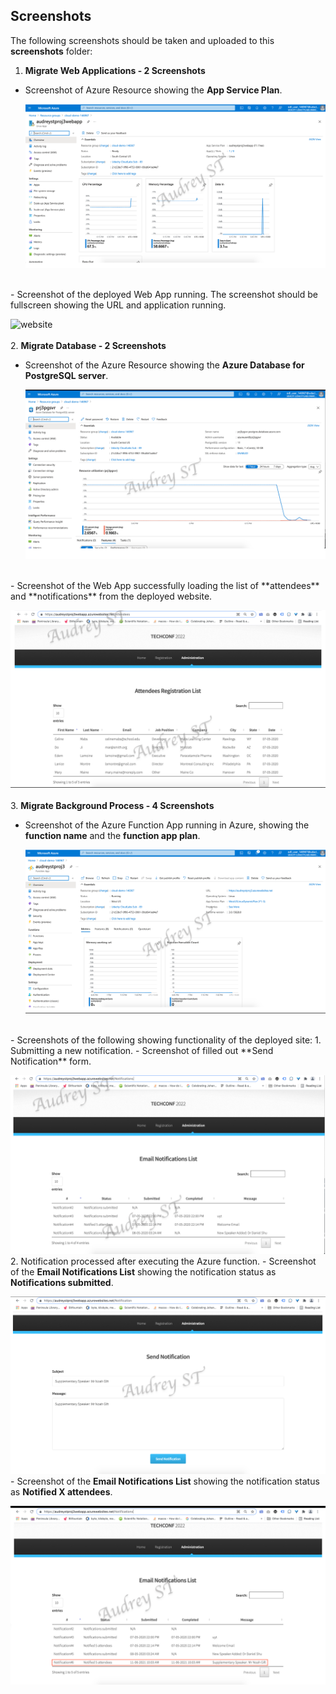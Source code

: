 ## Screenshots

The following screenshots should be taken and uploaded to this **screenshots** folder:

1. **Migrate Web Applications - 2 Screenshots**
 - Screenshot of Azure Resource showing the **App Service Plan**.

   ![asp](ASP.png)
 <br>  
 - Screenshot of the deployed Web App running. The screenshot should be fullscreen showing the URL and application running.

   ![website](WebAppHome.png)
 <br>   
2. **Migrate Database - 2 Screenshots**
 - Screenshot of the Azure Resource showing the **Azure Database for PostgreSQL server**.

   ![postgres](AzurePostgresServer.png)
  <br> 
 - Screenshot of the Web App successfully loading the list of **attendees** and **notifications** from the deployed website.

   ![attendees](Attendees.png)
 <br>  
3. **Migrate Background Process - 4 Screenshots**
 - Screenshot of the Azure Function App running in Azure, showing the **function name** and the **function app plan**.

   ![azure function](AzureFuncApp.png)
 <br>  
 - Screenshots of the following showing functionality of the deployed site:
    1. Submitting a new notification.
      - Screenshot of filled out **Send Notification** form.

  ![notify](Notifications.png)
 <br>
    2. Notification processed after executing the Azure function.
      - Screenshot of the **Email Notifications List** showing the notification status as **Notifications submitted**.

  ![send email](Send_Notification.png)
  <br>
      - Screenshot of the **Email Notifications List** showing the notification status as **Notified X attendees**.

  ![notified](Notify_X_attendees.png)    
